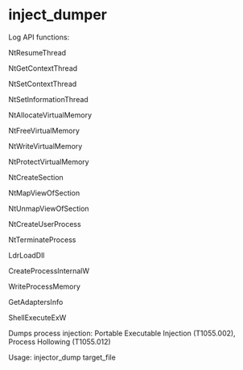 # inject_dumper

Log API functions:

NtResumeThread

NtGetContextThread

NtSetContextThread

NtSetInformationThread

NtAllocateVirtualMemory

NtFreeVirtualMemory

NtWriteVirtualMemory

NtProtectVirtualMemory

NtCreateSection

NtMapViewOfSection

NtUnmapViewOfSection

NtCreateUserProcess

NtTerminateProcess

LdrLoadDll

CreateProcessInternalW

WriteProcessMemory

GetAdaptersInfo

ShellExecuteExW


Dumps process injection: Portable Executable Injection (T1055.002), Process Hollowing (T1055.012)

Usage:
injector_dump target_file <command line arguments>
